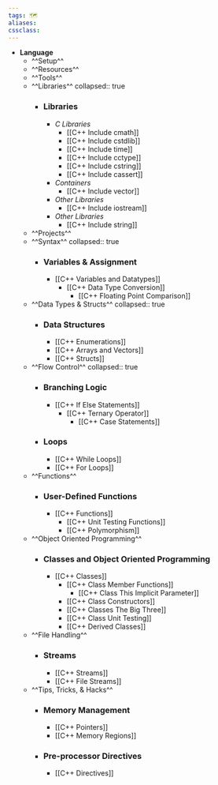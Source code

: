 ```yaml
---
tags: 🗺️
aliases: 
cssclass:
---
```


- **Language**
	- ^^Setup^^
	- ^^Resources^^
	- ^^Tools^^
	- ^^Libraries^^
	  collapsed:: true
		- ### Libraries
			- *C Libraries*
				- [[C++ Include cmath]]
				- [[C++ Include cstdlib]]
				- [[C++ Include time]]
				- [[C++ Include cctype]]
				- [[C++ Include cstring]]
				- [[C++ Include cassert]]
			- *Containers*
				- [[C++ Include vector]]
			- *Other Libraries*
				- [[C++ Include iostream]]
			- *Other Libraries*
				- [[C++ Include string]]
	- ^^Projects^^
	- ^^Syntax^^
	  collapsed:: true
		- ### Variables & Assignment
			- [[C++ Variables and Datatypes]]
				- [[C++ Data Type Conversion]]
					- [[C++ Floating Point Comparison]]
	- ^^Data Types & Structs^^
	  collapsed:: true
		- ### Data Structures
			- [[C++ Enumerations]]
			- [[C++ Arrays and Vectors]]
			- [[C++ Structs]]
	- ^^Flow Control^^
	  collapsed:: true
		- ### Branching Logic
			- [[C++ If Else Statements]]
				- [[C++ Ternary Operator]]
					- [[C++ Case Statements]]
		- ### Loops
			- [[C++ While Loops]]
			- [[C++ For Loops]]
	- ^^Functions^^
		- ### User-Defined Functions
			- [[C++ Functions]]
				- [[C++ Unit Testing Functions]]
				- [[C++ Polymorphism]]
	- ^^Object Oriented Programming^^
		- ### Classes and Object Oriented Programming
			- [[C++ Classes]]
				- [[C++ Class Member Functions]]
					- [[C++ Class This Implicit Parameter]]
				- [[C++ Class Constructors]]
				- [[C++ Classes The Big Three]]
				- [[C++ Class Unit Testing]]
				- [[C++ Derived Classes]]
	- ^^File Handling^^
		- ### Streams
			- [[C++ Streams]]
			- [[C++ File Streams]]
	- ^^Tips, Tricks, & Hacks^^
		- ### Memory Management
			- [[C++ Pointers]]
			- [[C++ Memory Regions]]
		- ### Pre-processor Directives
			- [[C++ Directives]]
